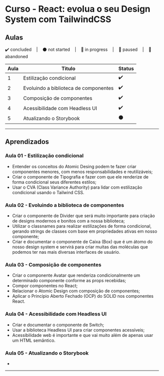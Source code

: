 # Curso - React: evolua o seu Design System com TailwindCSS

## Aulas
<p>
  ✔️ concluded &nbsp;&nbsp;&nbsp;|&nbsp;&nbsp;&nbsp;
  ⚫ not started &nbsp;&nbsp;&nbsp;|&nbsp;&nbsp;&nbsp;
  🔵 in progress &nbsp;&nbsp;&nbsp;|&nbsp;&nbsp;&nbsp;
  🔶 paused &nbsp;&nbsp;&nbsp;|&nbsp;&nbsp;&nbsp;
  🔴 abandoned 
</p>

| Aula | Titulo | Status |
| --- | --- | --- |
| 1 | Estilização condicional | ✔️ |
| 2 | Evoluindo a biblioteca de componentes | ✔️ |
| 3 | Composição de componentes | ✔️ |
| 4 | Acessibilidade com Headless UI | ✔️ |
| 5 | Atualizando o Storybook | ⚫ |

---

## Aprendizados

### Aula 01 - Estilização condicional
<ul>
  <li>Entender os conceitos do Atomic Desing podem te fazer criar componentes menores, com menos responsabilidades e reutilizáveis;</li>
  <li>Criar o componente de Tipografia e fazer com que ele renderize de forma condicional seus diferentes estilos;</li>
  <li>Usar o CVA (Class Variance Authority) para lidar com estilização condicional usando o Tailwind CSS.</li>
</ul>

### Aula 02 - Evoluindo a biblioteca de componentes
<ul>
  <li>Criar o componente de Divider que será muito importante para criação de designs modernos e bonitos com a nossa biblioteca;</li>
  <li>Utilizar o classnames para realizar estilizações de forma condicional, gerando strings de classes com base em propriedades ativas em nosso componente;</li>
  <li>Criar e documentar o componente de Caixa (Box) que é um átomo do nosso design system e servirá para criar muitas das moléculas que podemos ter nas mais diversas interfaces de usuário.</li>
</ul>

### Aula 03 - Composição de componentes
<ul>
  <li>Criar o componente Avatar que renderiza condicionalmente um determinado componente conforme as props recebidas;</li>
  <li>Compor componentes no React;</li>
  <li>Relacionar o Atomic Design com composição de componentes;</li>
  <li>Aplicar o Princípio Aberto Fechado (OCP) do SOLID nos componentes React.</li>
</ul>

### Aula 04 - Acessibilidade com Headless UI
<ul>
  <li>Criar e documentar o componente de Switch;</li>
  <li>Usar a biblioteca Headless UI para criar componentes acessíveis;</li>
  <li>Acessibilidade web é importante e que vai muito além de apenas usar um HTML semântico.</li>
</ul>

### Aula 05 - Atualizando o Storybook
<ul>
  <li></li>
</ul>

---

<!-- ## 🎯 Projeto desenvolvido
Este é o screenshot do projeto que foi desenvolvido durante o curso:

<p align="center">
  <img alt="Miniatura da imagem do projeto"src="../../.github/thumbs/preview.jpg">
</p> -->